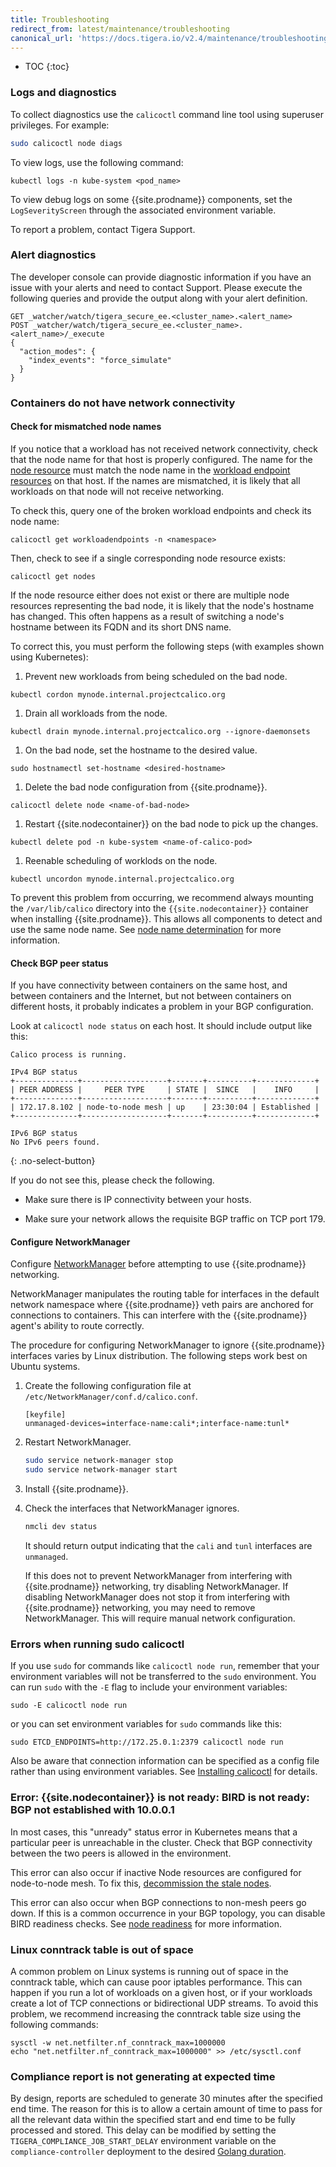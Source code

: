 ```yaml
---
title: Troubleshooting
redirect_from: latest/maintenance/troubleshooting
canonical_url: 'https://docs.tigera.io/v2.4/maintenance/troubleshooting'
---
```


* TOC
{:toc}

### Logs and diagnostics

To collect diagnostics use the `calicoctl` command line tool using superuser privileges. For example:

```bash
sudo calicoctl node diags
```

To view logs, use the following command:

`kubectl logs -n kube-system <pod_name>`

To view debug logs on some {{site.prodname}} components, set the `LogSeverityScreen` through the associated environment variable.


To report a problem, contact Tigera Support.

### Alert diagnostics

The developer console can provide diagnostic information if you
have an issue with your alerts and need to contact Support. Please
execute the following queries and provide the output along with your
alert definition.

```
GET _watcher/watch/tigera_secure_ee.<cluster_name>.<alert_name>
POST _watcher/watch/tigera_secure_ee.<cluster_name>.<alert_name>/_execute
{
  "action_modes": {
    "index_events": "force_simulate"
  }
}
```

### Containers do not have network connectivity

#### Check for mismatched node names

If you notice that a workload has not received network connectivity, check
that the node name for that host is properly configured. The name for the [node resource](../reference/resources/node) must match
the node name in the [workload endpoint resources](../reference/resources/workloadendpoint) on that host. If the names are mismatched,
it is likely that all workloads on that node will not receive networking.

To check this, query one of the broken workload endpoints and check its node name:

	calicoctl get workloadendpoints -n <namespace>

Then, check to see if a single corresponding node resource exists:

	calicoctl get nodes

If the node resource either does not exist or there are multiple node resources representing the bad node, it is likely that the node's hostname has changed. This often happens
as a result of switching a node's hostname between its FQDN and its short DNS name.

To correct this, you must perform the following steps (with examples shown using Kubernetes):

1. Prevent new workloads from being scheduled on the bad node.
```
kubectl cordon mynode.internal.projectcalico.org
```
1. Drain all workloads from the node.
```
kubectl drain mynode.internal.projectcalico.org --ignore-daemonsets
```
1. On the bad node, set the hostname to the desired value.
```
sudo hostnamectl set-hostname <desired-hostname>
```
1. Delete the bad node configuration from {{site.prodname}}.
```
calicoctl delete node <name-of-bad-node>
```
1. Restart {{site.nodecontainer}} on the bad node to pick up the changes.
```
kubectl delete pod -n kube-system <name-of-calico-pod>
```
1. Reenable scheduling of worklods on the node.
```
kubectl uncordon mynode.internal.projectcalico.org
```

To prevent this problem from occurring, we recommend always mounting the `/var/lib/calico` directory into the `{{site.nodecontainer}}`
container when installing {{site.prodname}}. This allows all components to detect and use the same node name. See
[node name determination](../reference/node/configuration#node-name-determination) for more information.

#### Check BGP peer status

If you have connectivity between containers on the same host, and between
containers and the Internet, but not between containers on different hosts, it
probably indicates a problem in your BGP configuration.

Look at `calicoctl node status` on each host.  It should include output like this:

```
Calico process is running.

IPv4 BGP status
+--------------+-------------------+-------+----------+-------------+
| PEER ADDRESS |     PEER TYPE     | STATE |  SINCE   |    INFO     |
+--------------+-------------------+-------+----------+-------------+
| 172.17.8.102 | node-to-node mesh | up    | 23:30:04 | Established |
+--------------+-------------------+-------+----------+-------------+

IPv6 BGP status
No IPv6 peers found.
```
{: .no-select-button}

If you do not see this, please check the following.

- Make sure there is IP connectivity between your hosts.

- Make sure your network allows the requisite BGP traffic on TCP port 179.

#### Configure NetworkManager

Configure [NetworkManager](https://help.ubuntu.com/community/NetworkManager) before
attempting to use {{site.prodname}} networking.

NetworkManager manipulates the routing table for interfaces in the default network
namespace where {{site.prodname}} veth pairs are anchored for connections to containers.
This can interfere with the {{site.prodname}} agent's ability to route correctly.

The procedure for configuring NetworkManager to ignore {{site.prodname}} interfaces
varies by Linux distribution. The following steps work best on Ubuntu systems.

1. Create the following configuration file at `/etc/NetworkManager/conf.d/calico.conf`.

   ```
   [keyfile]
   unmanaged-devices=interface-name:cali*;interface-name:tunl*
   ```

1. Restart NetworkManager.

   ```bash
   sudo service network-manager stop
   sudo service network-manager start
   ```

1. Install {{site.prodname}}.

1. Check the interfaces that NetworkManager ignores.

   ```bash
   nmcli dev status
   ```

   It should return output indicating that the `cali` and `tunl` interfaces
   are `unmanaged`.

   If this does not to prevent NetworkManager from interfering with {{site.prodname}} networking, try disabling NetworkManager. If disabling NetworkManager does not stop it from interfering with {{site.prodname}} networking, you may need to remove NetworkManager. This will require manual network configuration.


### Errors when running sudo calicoctl

If you use `sudo` for commands like `calicoctl node run`, remember that your environment variables will not be transferred to the `sudo` environment.  You can run `sudo` with the `-E` flag to include your environment variables:

```shell
sudo -E calicoctl node run
```

or you can set environment variables for `sudo` commands like this:

```shell
sudo ETCD_ENDPOINTS=http://172.25.0.1:2379 calicoctl node run
```

Also be aware that connection information can be specified as a config file rather than using environment variables.  See [Installing calicoctl](../getting-started/calicoctl/install)
for details.

### Error: {{site.nodecontainer}} is not ready: BIRD is not ready: BGP not established with 10.0.0.1

In most cases, this "unready" status error in Kubernetes means that a particular peer is unreachable in the cluster. Check that BGP connectivity between the two peers is allowed in the environment.

This error can also occur if inactive Node resources are configured for node-to-node mesh. To fix this, [decommission the stale nodes](../maintenance/decommissioning-a-node).

This error can also occur when BGP connections to non-mesh peers go down. If this is a common occurrence in your BGP topology, you can disable BIRD readiness checks. See [node readiness]({{site.baseurl}}/{{page.version}}/reference/node/configuration#node-readiness)
for more information.

### Linux conntrack table is out of space

A common problem on Linux systems is running out of space in the conntrack table, which can cause poor iptables performance. This can
happen if you run a lot of workloads on a given host, or if your workloads create a lot of TCP connections or bidirectional UDP streams. To avoid this problem, we recommend increasing the conntrack table size using the following commands:

    sysctl -w net.netfilter.nf_conntrack_max=1000000
    echo "net.netfilter.nf_conntrack_max=1000000" >> /etc/sysctl.conf

### Compliance report is not generating at expected time

By design, reports are scheduled to generate 30 minutes after the specified end time. The reason for this is to allow a certain amount of
time to pass for all the relevant data within the specified start and end time to be fully processed and stored. This delay can be modified
by setting the `TIGERA_COMPLIANCE_JOB_START_DELAY` environment variable on the `compliance-controller` deployment to the
desired [Golang duration](https://godoc.org/time#Duration).
